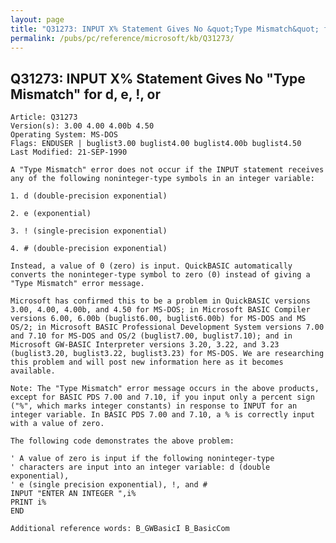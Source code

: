 ```yaml
---
layout: page
title: "Q31273: INPUT X% Statement Gives No &quot;Type Mismatch&quot; for d, e, !, or #"
permalink: /pubs/pc/reference/microsoft/kb/Q31273/
---
```


## Q31273: INPUT X% Statement Gives No &quot;Type Mismatch&quot; for d, e, !, or #

	Article: Q31273
	Version(s): 3.00 4.00 4.00b 4.50
	Operating System: MS-DOS
	Flags: ENDUSER | buglist3.00 buglist4.00 buglist4.00b buglist4.50
	Last Modified: 21-SEP-1990
	
	A "Type Mismatch" error does not occur if the INPUT statement receives
	any of the following noninteger-type symbols in an integer variable:
	
	1. d (double-precision exponential)
	
	2. e (exponential)
	
	3. ! (single-precision exponential)
	
	4. # (double-precision exponential)
	
	Instead, a value of 0 (zero) is input. QuickBASIC automatically
	converts the noninteger-type symbol to zero (0) instead of giving a
	"Type Mismatch" error message.
	
	Microsoft has confirmed this to be a problem in QuickBASIC versions
	3.00, 4.00, 4.00b, and 4.50 for MS-DOS; in Microsoft BASIC Compiler
	versions 6.00, 6.00b (buglist6.00, buglist6.00b) for MS-DOS and MS
	OS/2; in Microsoft BASIC Professional Development System versions 7.00
	and 7.10 for MS-DOS and OS/2 (buglist7.00, buglist7.10); and in
	Microsoft GW-BASIC Interpreter versions 3.20, 3.22, and 3.23
	(buglist3.20, buglist3.22, buglist3.23) for MS-DOS. We are researching
	this problem and will post new information here as it becomes
	available.
	
	Note: The "Type Mismatch" error message occurs in the above products,
	except for BASIC PDS 7.00 and 7.10, if you input only a percent sign
	("%", which marks integer constants) in response to INPUT for an
	integer variable. In BASIC PDS 7.00 and 7.10, a % is correctly input
	with a value of zero.
	
	The following code demonstrates the above problem:
	
	' A value of zero is input if the following noninteger-type
	' characters are input into an integer variable: d (double exponential),
	' e (single precision exponential), !, and #
	INPUT "ENTER AN INTEGER ",i%
	PRINT i%
	END
	
	Additional reference words: B_GWBasicI B_BasicCom
